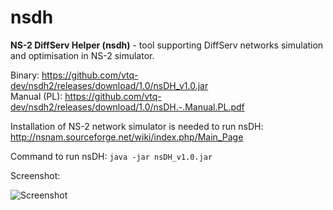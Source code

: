 # nsdh
<b>NS-2 DiffServ Helper (nsdh)</b> - tool supporting DiffServ networks simulation and optimisation in NS-2 simulator.


Binary: https://github.com/vtq-dev/nsdh2/releases/download/1.0/nsDH_v1.0.jar <br>
Manual (PL): https://github.com/vtq-dev/nsdh2/releases/download/1.0/nsDH.-.Manual.PL.pdf

Installation of NS-2 network simulator is needed to run nsDH: http://nsnam.sourceforge.net/wiki/index.php/Main_Page

Command to run nsDH: <code>java -jar nsDH_v1.0.jar</code>

Screenshot:

![Screenshot](../../releases/download/1.0/nsdh-screenshot.png?raw=true)

